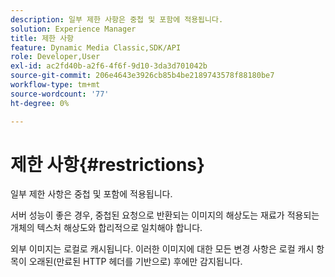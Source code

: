 ```yaml
---
description: 일부 제한 사항은 중첩 및 포함에 적용됩니다.
solution: Experience Manager
title: 제한 사항
feature: Dynamic Media Classic,SDK/API
role: Developer,User
exl-id: ac2fd40b-a2f6-4f6f-9d10-3da3d701042b
source-git-commit: 206e4643e3926cb85b4be2189743578f88180be7
workflow-type: tm+mt
source-wordcount: '77'
ht-degree: 0%

---
```


# 제한 사항{#restrictions}

일부 제한 사항은 중첩 및 포함에 적용됩니다.

서버 성능이 좋은 경우, 중첩된 요청으로 반환되는 이미지의 해상도는 재료가 적용되는 개체의 텍스처 해상도와 합리적으로 일치해야 합니다.

외부 이미지는 로컬로 캐시됩니다. 이러한 이미지에 대한 모든 변경 사항은 로컬 캐시 항목이 오래된(만료된 HTTP 헤더를 기반으로) 후에만 감지됩니다.
